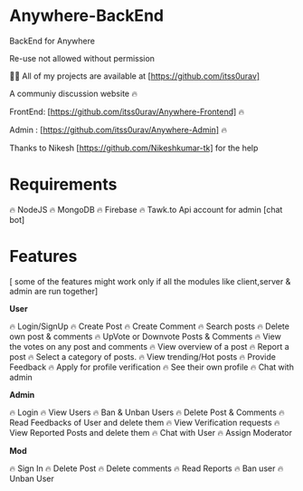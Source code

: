 # Anywhere-BackEnd

BackEnd for Anywhere

Re-use not allowed without permission

👨‍💻 All of my projects are available at [https://github.com/itss0urav]

A communiy discussion website 🔥

FrontEnd: [https://github.com/itss0urav/Anywhere-Frontend] 🔥

Admin : [https://github.com/itss0urav/Anywhere-Admin] 🔥

Thanks to Nikesh [https://github.com/Nikeshkumar-tk] for the help

# Requirements

🔥 NodeJS
🔥 MongoDB 
🔥 Firebase 
🔥 Tawk.to Api account for admin [chat bot]

# Features
[ some of the features might work only if all the modules like client,server & admin are run together]

**User**

🔥 Login/SignUp
🔥 Create Post
🔥 Create Comment
🔥 Search posts
🔥 Delete own post & comments
🔥 UpVote or Downvote Posts & Comments
🔥 View the votes on any post and comments
🔥 View overview of a post
🔥 Report a post
🔥 Select a category of posts.
🔥 View trending/Hot posts
🔥 Provide Feedback
🔥 Apply for profile verification
🔥 See their own profile
🔥 Chat with admin

**Admin**

🔥 Login
🔥 View Users
🔥 Ban & Unban Users
🔥 Delete Post & Comments
🔥 Read Feedbacks of User and delete them
🔥 View Verification requests
🔥 View Reported Posts and delete them
🔥 Chat with User
🔥 Assign Moderator

**Mod**

🔥 Sign In
🔥 Delete Post
🔥 Delete comments
🔥 Read Reports
🔥 Ban user
🔥 Unban User

